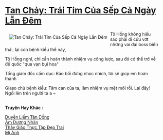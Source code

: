 <a href="https://utruyen.com/tan-chay-trai-tim-cua-sep-ca-ngay-lan-dem/23538/" title="Tan Chảy: Trái Tim Của Sếp Cả Ngày Lẫn Đêm"><h1>Tan Chảy: Trái Tim Của Sếp Cả Ngày Lẫn Đêm</h1></a><div style="display:table"><img align="right" style="float: left; padding: 10px;" src="https://utruyen.com/images/story/200x260/tan-chay-trai-tim-cua-sep-ca-ngay-lan-dem.jpg" alt="Tan Chảy: Trái Tim Của Sếp Cả Ngày Lẫn Đêm">Tô Hồng không hiểu sao phải đi cứu vớt những vai đại boss biến thái, lại còn bệnh kiều thế này,<p></p>Tô Hồng nghĩ, chỉ cần hoàn thành nhiệm vụ công lược, sau đó có thể trở về đế quốc "qua vạn bụi hoa"<p></p>Tổng giám đốc cấm dục: Bảo bối đừng nhúc nhích, tôi sẽ giúp em hoàn thành<p></p>Giaso chủ bệnh kiều: Tâm can của ta, làm nhiệm vụ mệt mỏi rồi. Lại đây! Ngồi lên trên người ta a ~</div><p><br><b>Truyện Hay Khác :</b></p><a href="https://utruyen.com/duyen-liem-tan-dong/23365/" alt="Duyễn Liếm Tàn Đồng">Duyễn Liếm Tàn Đồng</a><br/><a href="https://github.com/quanluxury/ngontinh_sac/tree/master/truyenhay/24685/" alt="Âm Dương Nhãn">Âm Dương Nhãn</a><br/><a href="https://truyenngontinhay.wordpress.com/2019/10/03/thay-giao-thuc-tap-dep-trai/" alt="Thầy Giáo Thực Tập Đẹp Trai">Thầy Giáo Thực Tập Đẹp Trai</a><br/><a href="https://truyenhot2019.blogspot.com/2019/12/mi-anh.html" alt="Mị Ảnh">Mị Ảnh</a><br/>